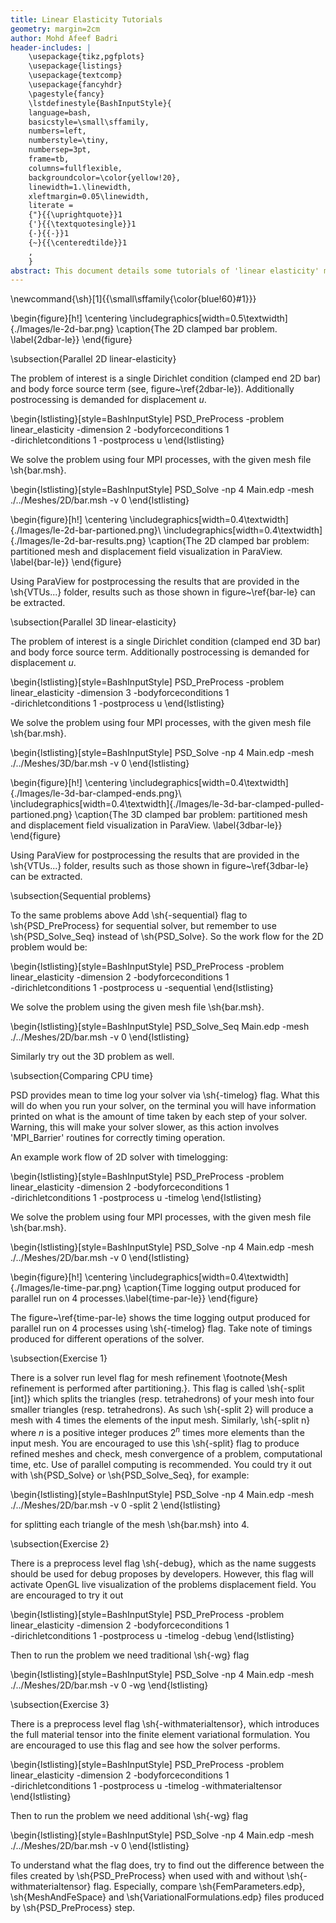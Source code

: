 ```yaml
---
title: Linear Elasticity Tutorials
geometry: margin=2cm
author: Mohd Afeef Badri
header-includes: |
    \usepackage{tikz,pgfplots}
    \usepackage{listings}
    \usepackage{textcomp}
    \usepackage{fancyhdr}
    \pagestyle{fancy}
    \lstdefinestyle{BashInputStyle}{
	language=bash,
	basicstyle=\small\sffamily,
	numbers=left,
	numberstyle=\tiny,
	numbersep=3pt,
	frame=tb,
	columns=fullflexible,
	backgroundcolor=\color{yellow!20},
	linewidth=1.\linewidth,
	xleftmargin=0.05\linewidth,
	literate =
	{"}{{\uprightquote}}1
	{'}{{\textquotesingle}}1
	{-}{{-}}1
	{~}{{\centeredtilde}}1
	,
    }
abstract: This document details some tutorials of 'linear elasticity' module of PSD. These tutorials are not verbose, but does instead give a kick start to users/developers for using PSD's 'linear elasticity' module.
---
```


\newcommand{\sh}[1]{{\small\sffamily{\color{blue!60}#1}}}

\begin{figure}[h!]
\centering
\includegraphics[width=0.5\textwidth]{./Images/le-2d-bar.png}
\caption{The 2D clamped bar problem. \label{2dbar-le}}
\end{figure}

\subsection{Parallel 2D linear-elasticity}

The problem of interest is a single Dirichlet condition (clamped end 2D bar) and body force source term (see, figure~\ref{2dbar-le}). Additionally postrocessing is demanded for displacement $u$.

\begin{lstlisting}[style=BashInputStyle]
PSD_PreProcess -problem linear_elasticity -dimension 2 -bodyforceconditions 1 \
-dirichletconditions 1 -postprocess u
\end{lstlisting}

We solve the problem using four MPI processes, with the given mesh file \sh{bar.msh}.

\begin{lstlisting}[style=BashInputStyle]
PSD_Solve -np 4 Main.edp -mesh ./../Meshes/2D/bar.msh -v 0
\end{lstlisting}

\begin{figure}[h!]
\centering
\includegraphics[width=0.4\textwidth]{./Images/le-2d-bar-partioned.png}\\
\includegraphics[width=0.4\textwidth]{./Images/le-2d-bar-results.png}
\caption{The 2D clamped bar problem: partitioned mesh and displacement field visualization in ParaView. \label{bar-le}}
\end{figure}

Using ParaView for postprocessing the results that are provided in the \sh{VTUs...} folder, results such as those shown in figure~\ref{bar-le} can be extracted.

\subsection{Parallel 3D linear-elasticity}

The problem of interest is a single Dirichlet condition (clamped end 3D bar) and body force source term. Additionally postrocessing is demanded for displacement $u$.

\begin{lstlisting}[style=BashInputStyle]
PSD_PreProcess -problem linear_elasticity -dimension 3 -bodyforceconditions 1 \
-dirichletconditions 1 -postprocess u
\end{lstlisting}

We solve the problem using four MPI processes, with the given mesh file \sh{bar.msh}.

\begin{lstlisting}[style=BashInputStyle]
PSD_Solve -np 4 Main.edp -mesh ./../Meshes/3D/bar.msh -v 0
\end{lstlisting}

\begin{figure}[h!]
\centering
\includegraphics[width=0.4\textwidth]{./Images/le-3d-bar-clamped-ends.png}\\
\includegraphics[width=0.4\textwidth]{./Images/le-3d-bar-clamped-pulled-partioned.png}
\caption{The 3D clamped bar problem: partitioned mesh and displacement field visualization in ParaView. \label{3dbar-le}}
\end{figure}

Using ParaView for postprocessing the results that are provided in the \sh{VTUs...} folder, results such as those shown in figure~\ref{3dbar-le} can be extracted.

\subsection{Sequential problems}

To the same problems above Add \sh{-sequential} flag to \sh{PSD\_PreProcess} for sequential solver, but remember to use \sh{PSD\_Solve\_Seq} instead of \sh{PSD\_Solve}. So the work flow for the 2D problem would be:

\begin{lstlisting}[style=BashInputStyle]
PSD_PreProcess -problem linear_elasticity -dimension 2 -bodyforceconditions 1 \
-dirichletconditions 1 -postprocess u -sequential
\end{lstlisting}

We solve the problem using the given mesh file \sh{bar.msh}.

\begin{lstlisting}[style=BashInputStyle]
PSD_Solve_Seq Main.edp -mesh ./../Meshes/2D/bar.msh -v 0
\end{lstlisting}

Similarly try out the 3D problem as well.

\subsection{Comparing CPU time}

PSD provides mean to time log your solver via \sh{-timelog} flag. What this will do when you run your solver, on the terminal you will have information printed on what is the amount of time taken by each step of your solver. Warning, this will make your solver slower, as this action involves 'MPI\_Barrier' routines for correctly timing operation.

An example work flow of 2D solver with timelogging:

\begin{lstlisting}[style=BashInputStyle]
PSD_PreProcess -problem linear_elasticity -dimension 2 -bodyforceconditions 1 \
-dirichletconditions 1 -postprocess u -timelog
\end{lstlisting}

We solve the problem using four MPI processes, with the given mesh file \sh{bar.msh}.

\begin{lstlisting}[style=BashInputStyle]
PSD_Solve -np 4 Main.edp -mesh ./../Meshes/2D/bar.msh -v 0
\end{lstlisting}


\begin{figure}[h!]
\centering
\includegraphics[width=0.4\textwidth]{./Images/le-time-par.png}
\caption{Time logging output produced for parallel run on 4 processes.\label{time-par-le}}
\end{figure}

The figure~\ref{time-par-le} shows the time logging output produced for parallel run on 4 processes using \sh{-timelog} flag. Take note of timings produced for different operations of the solver.


\subsection{Exercise  1}

There is a solver run level flag for mesh refinement \footnote{Mesh refinement is performed after partitioning.}. This flag is called \sh{-split [int]} which splits the triangles (resp. tetrahedrons) of your mesh into  four smaller  triangles (resp. tetrahedrons). As such \sh{-split 2} will produce a mesh with 4 times the elements of the input mesh. Similarly, \sh{-split n} where $n$ is a positive integer produces $2^n$ times more elements than the input mesh. You are encouraged to use this \sh{-split} flag to produce refined meshes and check, mesh convergence of a problem, computational time, etc. Use of parallel computing is recommended. You could try it out with \sh{PSD\_Solve} or \sh{PSD\_Solve\_Seq}, for example:

\begin{lstlisting}[style=BashInputStyle]
PSD_Solve -np 4 Main.edp -mesh ./../Meshes/2D/bar.msh -v 0 -split 2
\end{lstlisting}

for splitting each triangle of the mesh  \sh{bar.msh} into 4.


\subsection{Exercise  2}

There is a preprocess level flag \sh{-debug}, which as the name suggests should be used for debug proposes by developers. However, this flag will activate OpenGL live visualization of the problems displacement field. You are encouraged to try it out

\begin{lstlisting}[style=BashInputStyle]
PSD_PreProcess -problem linear_elasticity -dimension 2 -bodyforceconditions 1 \
-dirichletconditions 1 -postprocess u -timelog -debug
\end{lstlisting}

Then to run the problem we need traditional \sh{-wg} flag

\begin{lstlisting}[style=BashInputStyle]
PSD_Solve -np 4 Main.edp -mesh ./../Meshes/2D/bar.msh -v 0 -wg
\end{lstlisting}

\subsection{Exercise  3}

There is a preprocess level flag \sh{-withmaterialtensor}, which introduces the full material tensor into the finite element variational formulation. You are encouraged to use this flag and see how the solver performs.

\begin{lstlisting}[style=BashInputStyle]
PSD_PreProcess -problem linear_elasticity -dimension 2 -bodyforceconditions 1 \
-dirichletconditions 1 -postprocess u -timelog -withmaterialtensor
\end{lstlisting}

Then to run the problem we need additional \sh{-wg} flag

\begin{lstlisting}[style=BashInputStyle]
PSD_Solve -np 4 Main.edp -mesh ./../Meshes/2D/bar.msh -v 0
\end{lstlisting}

To understand what the flag does, try to find out the difference between the files created by \sh{PSD\_PreProcess} when used with and without  \sh{-withmaterialtensor} flag. Especially, compare  \sh{FemParameters.edp}, \sh{MeshAndFeSpace} and \sh{VariationalFormulations.edp} files produced by \sh{PSD\_PreProcess} step.

